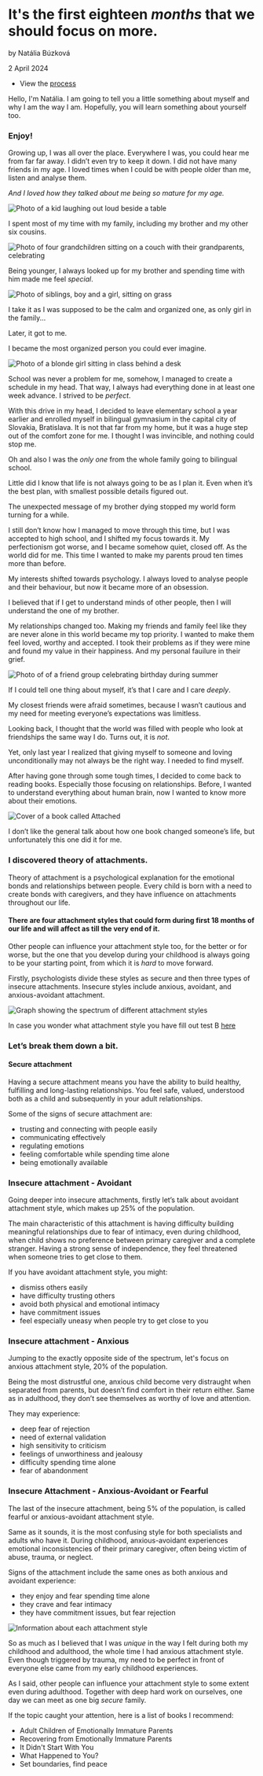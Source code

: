 
# It's the first eighteen *months* that we should focus on more.

by Natália Búzková

2 April 2024

- View the [process](process.md)

Hello, I'm Natália. I am going to tell you a little something about myself and why I am the way I am. Hopefully, you will learn something about yourself too. 

### Enjoy!

Growing up, I was all over the place.
Everywhere I was, you could hear me from far far away. I didn’t even try to keep it down. I did not have many friends in my age.
I loved times when I could be with people older than me, listen and analyse them.

*And I loved how they talked about me being so mature for my age.*

![Photo of a kid laughing out loud beside a table](../img/laughing-kid-sitting-beside-a-tabble.jpg)

I spent most of my time with my family, including my brother and my other six cousins.

![Photo of four grandchildren sitting on a couch with their grandparents, celebrating](../img/grandchildren-sitting-around-a-table-with-their-grandparents.jpg)

Being younger, I always looked up for my brother and spending time with him made me feel *special*.

![Photo of siblings, boy and a girl, sitting on grass](../img/blonde-girl-with-brown-haired-boy-sitting-on-grass.jpg)

I take it as I was supposed to be the calm and organized one, as only girl in the family...

Later, it got to me.

I became the most organized person you could ever imagine.

![Photo of a blonde girl sitting in class behind a desk](../img/small-girl-sitting-in-school.jpg)

School was never a problem for me, somehow, I managed to create a schedule in my head. That way, I always had everything done in at least one week advance.
I strived to be *perfect*.

With this drive in my head, I decided to leave elementary school a year earlier and enrolled myself in bilingual gymnasium in the capital city of Slovakia, Bratislava. It is not that far from my home, but it was a huge step out of the comfort zone for me. 
I thought I was invincible, and nothing could stop me. 

Oh and also I was the *only one* from the whole family going to bilingual school.

Little did I know that life is not always going to be as I plan it. Even when it’s the best plan, with smallest possible details figured out. 

The unexpected message of my brother dying stopped my world form turning for a while.

I still don’t know how I managed to move through this time, but I was accepted to high school, and I shifted my focus towards it.
My perfectionism got worse, and I became somehow quiet, closed off. 
As the world did for me.
This time I wanted to make my parents proud ten times more than before. 

My interests shifted towards psychology. I always loved to analyse people and their behaviour, but now it became more of an obsession. 

I believed that if I get to understand minds of other people, then I will understand the one of my brother. 

My relationships changed too. Making my friends and family feel like they are never alone in this world became my top priority.
I wanted to make them feel loved, worthy and accepted. I took their problems as if they were mine and found my value in their happiness. And my personal fauilure in their grief. 

![Photo of of a friend group celebrating birthday during summer](../img/photo-of-friends-during-summer-holiday-celebrating-birthday.jpg)

If I could tell one thing about myself, it’s that I care and I care *deeply*. 

My closest friends were afraid sometimes, because I wasn’t cautious and my need for meeting everyone’s expectations was limitless.

Looking back, I thought that the world was filled with people who look at friendships the same way I do. Turns out, it is *not*. 

Yet, only last year I realized that giving myself to someone and loving unconditionally may not always be the right way. I needed to find myself.

After having gone through some tough times, I decided to come back to reading books.
Especially those focusing on relationships. Before, I wanted to understand everything about human brain, now I wanted to know more about their emotions.

![Cover of a book called Attached](../img/cover-of-book-called-attached.JPG)

I don’t like the general talk about how one book changed someone’s life, but unfortunately this one did it for me. 

### I discovered theory of attachments.

Theory of attachment is a psychological explanation for the emotional bonds and relationships between people.
Every child is born with a need to create bonds with caregivers, and they have influence on attachments throughout our life. 

#### There are four attachment styles that could form during first 18 months of our life and will affect as till the very end of it. 

Other people can influence your attachment style too, for the better or for worse, but the one that you develop during your childhood is always going to be your starting point, from which it is *hard* to move forward. 

Firstly, psychologists divide these styles as secure and then three types of insecure attachments. Insecure styles include anxious, avoidant, and anxious-avoidant attachment. 

![Graph showing the spectrum of different attachment styles](../img/graph-showing-attachment-styles-and-their-spectrum.PNG)

In case you wonder what attachment style you have fill out test B [here](https://www.web-research-design.net/cgi-bin/crq/crq.pl)


### Let’s break them down a bit. 

#### Secure attachment

Having a secure attachment means you have the ability to build healthy, fulfilling and long-lasting relationships. You feel safe, valued, understood both as a child and subsequently in your adult relationships. 

Some of the signs of secure attachment are: 
- trusting and connecting with people easily
- communicating effectively
- regulating emotions
- feeling comfortable while spending time alone
- being emotionally available

### Insecure attachment - Avoidant

Going deeper into insecure attachments, firstly let’s talk about avoidant attachment style, which makes up 25% of the population. 

The main characteristic of this attachment is having difficulty building meaningful relationships due to fear of intimacy, even during childhood, when child shows no preference between primary caregiver and a complete stranger. 
Having a strong sense of independence, they feel threatened when someone tries to get close to them. 

If you have avoidant attachment style, you might: 
- dismiss others easily
- have difficulty trusting others
- avoid both physical and emotional intimacy
- have commitment issues
- feel especially uneasy when people try to get close to you

### Insecure attachment - Anxious

Jumping to the exactly opposite side of the spectrum, let's focus on anxious attachment style, 20% of the population. 

Being the most distrustful one, anxious child become very distraught when separated from parents, but doesn’t find comfort in their return either.
Same as in adulthood, they don’t see themselves as worthy of love and attention. 

They may experience:
- deep fear of rejection
- need of external validation
- high sensitivity to criticism
- feelings of unworthiness and jealousy
- difficulty spending time alone
- fear of abandonment

### Insecure Attachment - Anxious-Avoidant or Fearful

The last of the insecure attachment, being 5% of the population, is called fearful or anxious-avoidant attachment style.

Same as it sounds, it is the most confusing style for both specialists and adults who have it.
During childhood, anxious-avoidant experiences emotional inconsistencies of their primary caregiver, often being victim of abuse, trauma, or neglect.

Signs of the attachment include the same ones as both anxious and avoidant experience: 
- they enjoy and fear spending time alone
- they crave and fear intimacy
- they have commitment issues, but fear rejection

![Information about each attachment style](../img/information-about-attachment-styles.jpg)

So as much as I believed that I was *unique* in the way I felt during both my childhood and adulthood, the whole time I had anxious attachment style. Even though triggered by trauma, my need to be perfect in front of everyone else came from my early childhood experiences. 

As I said, other people can influence your attachment style to some extent even during adulthood. 
Together with deep hard work on ourselves, one day we can meet as one big *secure* family.

If the topic caught your attention, here is a list of books I recommend:

- Adult Children of Emotionally Immature Parents
- Recovering from Emotionally Immature Parents
- It Didn't Start With You
- What Happened to You?
- Set boundaries, find peace
